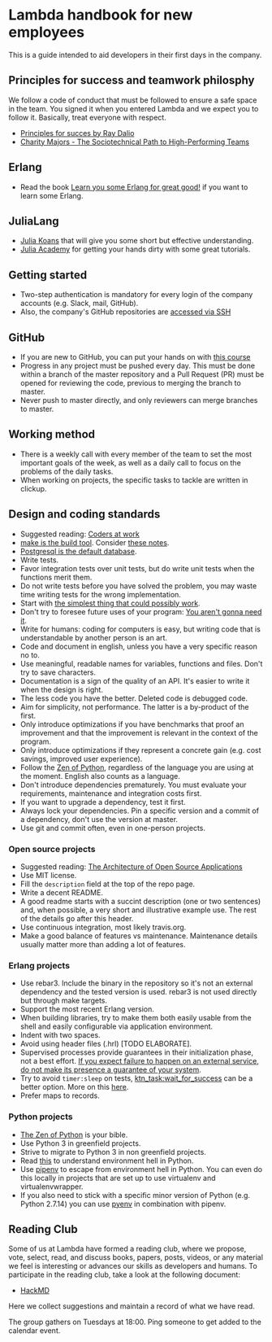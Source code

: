 # Lambda handbook for new employees

This is a guide intended to aid developers in their first days in the company.

## Principles for success and teamwork philosphy

We follow a code of conduct that must be followed to ensure a safe space in the team. You signed it when you entered Lambda and we expect you to follow it. Basically, treat everyone with respect.

* [Principles for succes by Ray Dalio](https://www.youtube.com/embed/B9XGUpQZY38)
* [Charity Majors - The Sociotechnical Path to High-Performing Teams](https://www.youtube.com/watch?v=4lLl5B8Oazw)

## Erlang

* Read the book [Learn you some Erlang for great good!](https://learnyousomeerlang.com/content) if you want to learn some Erlang.

## JuliaLang

* [Julia Koans](https://github.com/lambdaclass/julia_koans) that will give you some short but effective understanding.
* [Julia Academy](https://juliaacademy.com/) for getting your hands dirty with some great tutorials.

## Getting started

* Two-step authentication is mandatory for every login of the company accounts (e.g. Slack, mail, GitHub).
* Also, the company's GitHub repositories are [accessed via SSH](https://docs.github.com/en/github/authenticating-to-github/connecting-to-github-with-ssh)

## GitHub

* If you are new to GitHub, you can put your hands on with [this course](https://lab.github.com/githubtraining/introduction-to-github)
* Progress in any project must be pushed every day. This must be done within a branch of the master repository and a Pull Request (PR) must be opened for reviewing the code, previous to merging the branch to master. 
* Never push to master directly, and only reviewers can merge branches to master.

## Working method

* There is a weekly call with every member of the team to set the most important goals of the week, as well as a daily call to focus on the problems of the daily tasks.
* When working on projects, the specific tasks to tackle are written in clickup.

## Design and coding standards

* Suggested reading: [Coders at work](https://www.amazon.com/Coders-Work-Reflections-Craft-Programming/dp/1430219483)
* [make is the build tool](https://medium.com/@jlouis666/how-to-build-stable-systems-6fe9dcf32fc4#e398). Consider [these notes](http://gromnitsky.users.sourceforge.net/articles/notes-for-new-make-users/).
* [Postgresql is the default database](https://medium.com/@jlouis666/how-to-build-stable-systems-6fe9dcf32fc4#e398).
* Write tests.
* Favor integration tests over unit tests, but do write unit tests
  when the functions merit them.
* Do not write tests before you have solved the problem, you may waste time writing tests for the wrong implementation.
* Start with [the simplest thing that could possibly work](http://www.artima.com/intv/simplest3.html).
* Don't try to foresee future uses of your program: [You aren't gonna need it](https://martinfowler.com/bliki/Yagni.html).
* Write for humans: coding for computers is easy, but writing code that is understandable by another person is an art.
* Code and document in english, unless you have a very specific reason no to.
* Use meaningful, readable names for variables, functions and files. Don't try to save characters.
* Documentation is a sign of the quality of an API. It's easier to write it when the design is right.
* The less code you have the better. Deleted code is debugged code.
* Aim for simplicity, not performance. The latter is a by-product of the first. 
* Only introduce optimizations if you have benchmarks that proof an improvement and that the improvement is relevant in the context of the program.
* Only introduce optimizations if they represent a concrete gain (e.g. cost savings, improved user experience).
* Follow the [Zen of Python](https://www.python.org/dev/peps/pep-0020/), regardless of the language you are using at the moment. English also counts as a language.
* Don't introduce dependencies prematurely. You must evaluate your requirements, maintenance and integration costs first.
* If you want to upgrade a dependency, test it first.
* Always lock your dependencies. Pin a specific version and a commit of a dependency, don't use the version at master.
* Use git and commit often, even in one-person projects.

### Open source projects

* Suggested reading: [The Architecture of Open Source Applications](http://aosabook.org/en/index.html)
* Use MIT license.
* Fill the `description` field at the top of the repo page.
* Write a decent README.
* A good readme starts with a succint description (one or two sentences) and, when possible, a very short and illustrative example use. The rest of the details go after this header.
* Use continuous integration, most likely travis.org.
* Make a good balance of features vs maintenance. Maintenance details usually matter more than adding a lot of features.

### Erlang projects

* Use rebar3. Include the binary in the repository so it's not an external dependency and the tested version is used. rebar3 is not used directly but through make targets.
* Support the most recent Erlang version.
* When building libraries, try to make them both easily usable from
  the shell and easily configurable via application environment.
* Indent with two spaces.
* Avoid using header files (.hrl) [TODO ELABORATE].
* Supervised processes provide guarantees in their initialization phase, not a best effort. [If you expect failure to happen on an external service, do not make its presence a guarantee of your system](https://ferd.ca/it-s-about-the-guarantees.html).
* Try to avoid `timer:sleep` on tests, [ktn_task:wait_for_success](https://github.com/lambdaclass/erlang-katana/blob/master/src/ktn_task.erl#L28) can be a better option. More on this [here](https://medium.com/erlang-battleground/the-missing-testing-tip-628686ebbbda).
* Prefer maps to records.

### Python projects
* [The Zen of Python](https://www.python.org/dev/peps/pep-0020/) is your bible.
* Use Python 3 in greenfield projects.
* Strive to migrate to Python 3 in non greenfield projects.
* Read [this](https://stackoverflow.com/questions/41573587/what-is-the-difference-between-venv-pyvenv-pyenv-virtualenv-virtualenvwrappe/41573588#41573588) to understand environment hell in Python.
* Use [pipenv](https://github.com/pypa/pipenv) to escape from environment hell in Python. You can even do this locally in projects that are set up to use virtualenv and virtualenvwrapper.
* If you also need to stick with a specific minor version of Python (e.g. Python 2.7.14) you can use [pyenv](https://github.com/pyenv/pyenv) in combination with pipenv.

## Reading Club

Some of us at Lambda have formed a reading club, where we propose, vote, select, read, and discuss books, papers, posts, videos, or any material we feel is interesting or advances our skills as developers and humans.
To participate in the reading club, take a look at the following document:

- [HackMD](https://hackmd.io/_YxcAp5qQvCNtUIjMUyMXw?view)

Here we collect suggestions and maintain a record of what we have read.

The group gathers on Tuesdays at 18:00. Ping someone to get added to the calendar event. 

